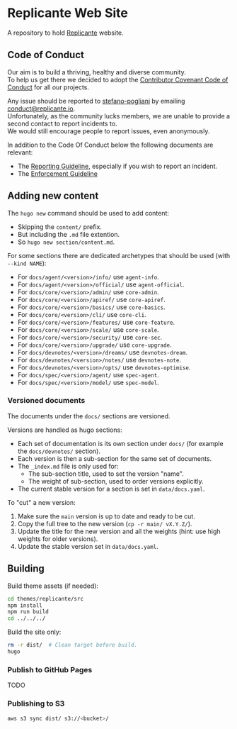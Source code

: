 # Replicante Web Site

A repository to hold [Replicante](https://replicante.io/) website.

## Code of Conduct

Our aim is to build a thriving, healthy and diverse community.  
To help us get there we decided to adopt the [Contributor Covenant Code of Conduct](https://www.contributor-covenant.org/)
for all our projects.

Any issue should be reported to [stefano-pogliani](https://github.com/stefano-pogliani)
by emailing [conduct@replicante.io](mailto:conduct@replicante.io).  
Unfortunately, as the community lucks members, we are unable to provide a second contact to report incidents to.  
We would still encourage people to report issues, even anonymously.

In addition to the Code Of Conduct below the following documents are relevant:

* The [Reporting Guideline](https://www.replicante.io/conduct/reporting), especially if you wish to report an incident.
* The [Enforcement Guideline](https://www.replicante.io/conduct/enforcing)

## Adding new content

The `hugo new` command should be used to add content:

* Skipping the `content/` prefix.
* But including the `.md` file extention.
* So `hugo new section/content.md`.

For some sections there are dedicated archetypes that should be used (with `--kind NAME`):

* For `docs/agent/<version>/info/` use `agent-info`.
* For `docs/agent/<version>/official/` use `agent-official`.
* For `docs/core/<version>/admin/` use `core-admin`.
* For `docs/core/<version>/apiref/` use `core-apiref`.
* For `docs/core/<version>/basics/` use `core-basics`.
* For `docs/core/<version>/cli/` use `core-cli`.
* For `docs/core/<version>/features/` use `core-feature`.
* For `docs/core/<version>/scale/` use `core-scale`.
* For `docs/core/<version>/security/` use `core-sec`.
* For `docs/core/<version>/upgrade/` use `core-upgrade`.
* For `docs/devnotes/<version>/dreams/` use `devnotes-dream`.
* For `docs/devnotes/<version>/notes/` use `devnotes-note`.
* For `docs/devnotes/<version>/opts/` use `devnotes-optimise`.
* For `docs/spec/<version>/agent/` use `spec-agent`.
* For `docs/spec/<version>/model/` use `spec-model`.

### Versioned documents

The documents under the `docs/` sections are versioned.

Versions are handled as hugo sections:

* Each set of documentation is its own section under `docs/` (for example the `docs/devnotes/` section).
* Each version is then a sub-section for the same set of documents.
* The `_index.md` file is only used for:
  * The sub-section title, used to set the version "name".
  * The weight of sub-section, used to order versions explicitly.
* The current stable version for a section is set in `data/docs.yaml`.

To "cut" a new version:

  1. Make sure the `main` version is up to date and ready to be cut.
  2. Copy the full tree to the new version (`cp -r main/ vX.Y.Z/`).
  3. Update the title for the new version and all the weights (hint: use high weights for older versions).
  4. Update the stable version set in `data/docs.yaml`.

## Building

Build theme assets (if needed):

```bash
cd themes/replicante/src
npm install
npm run build
cd ../../../
```

Build the site only:

```bash
rm -r dist/  # Clean target before build.
hugo
```

### Publish to GitHub Pages

TODO

### Publishing to S3

```bash
aws s3 sync dist/ s3://<bucket>/
```
